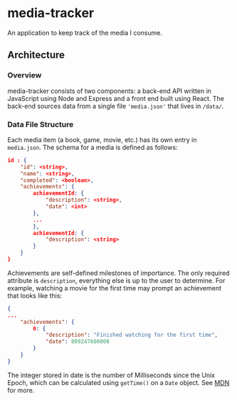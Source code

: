 # media-tracker
An application to keep track of the media I consume.

## Architecture

### Overview

media-tracker consists of two components: a back-end API written in JavaScript using Node and Express and a front end built using React.
The back-end sources data from a single file `'media.json'` that lives in `/data/`.

### Data File Structure

Each media item (a book, game, movie, etc.) has its own entry in `media.json`. The schema for a media is defined as follows:

```json
id : {
    "id": <string>,
    "name": <string>,
    "completed": <boolean>,
    "achievements": {
        achievementId: {
            "description": <string>,
            "date": <int>
        },
        ...
        },
        achievementId: {
            "description": <string>
        }
    }
}
```

Achievements are self-defined milestones of importance. The only required attribute is `description`, everything else is up to the user to determine. For example, watching a movie for the first time may prompt an achievement that looks like this:

```json
{
...
    "achievements": {
        0: {
            "description": "Finished watching for the first time",
            "date": 809247600000
        }
    }
}
```

The integer stored in date is the number of Milliseconds since the Unix Epoch, which can be calculated using `getTime()` on a `Date` object. See [MDN](https://developer.mozilla.org/en-US/docs/Web/JavaScript/Reference/Global_Objects/Date/getTime#Examples) for more.
